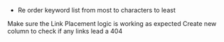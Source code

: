 <!-- @format -->

- Re order keyword list from most to characters to least

Make sure the Link Placement logic is working as expected
Create new column to check if any links lead a 404
